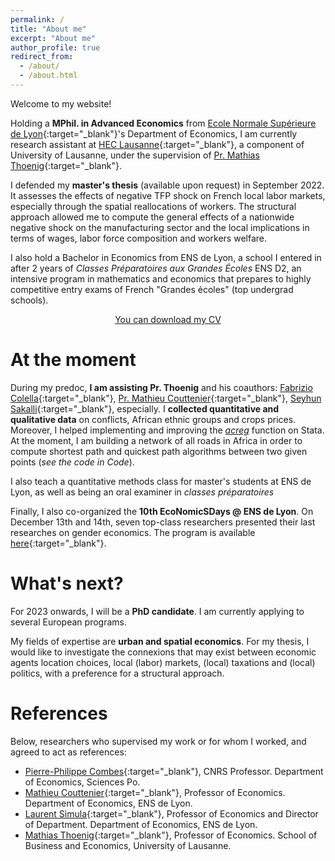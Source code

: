 ```yaml
---
permalink: /
title: "About me"
excerpt: "About me"
author_profile: true
redirect_from: 
  - /about/
  - /about.html
---
```


Welcome to my website! 

Holding a **MPhil. in Advanced Economics** from [Ecole Normale Supérieure de Lyon](http://economie.ens-lyon.fr){:target="_blank"}'s Department of Economics, I am currently research assistant at [HEC Lausanne](https://www.unil.ch/hec/fr/home.html){:target="_blank"}, a component of University of Lausanne, under the supervision of [Pr. Mathias Thoenig](https://people.unil.ch/mathiasthoenig/){:target="_blank"}.

I defended my **master's thesis** (available upon request) in September 2022. It assesses the effects of negative TFP shock on French local labor markets, especially through the spatial reallocations of workers. The structural approach allowed me to compute the general effects of a nationwide negative shock on the manufacturing sector and the local implications in terms of wages, labor force composition and workers welfare.

I also hold a Bachelor in Economics from ENS de Lyon, a school I entered in after 2 years of *Classes Préparatoires aux Grandes Écoles* ENS D2, an intensive program in mathematics and economics that prepares to highly competitive entry exams of French "Grandes écoles" (top undergrad schools).

<center><a href="https://mateomoglia.github.io/files/CVNov22.pdf" class="btn btn--info btn--large">You can download my CV</a></center>

At the moment
======

During my predoc, **I am assisting Pr. Thoenig** and his coauthors: [Fabrizio Colella](https://www.fabriziocolella.com){:target="_blank"}, [Pr. Mathieu Couttenier](https://sites.google.com/site/coutteniermathieu/home){:target="_blank"}, [Seyhun Sakalli](https://sites.google.com/site/sosakalli/){:target="_blank"}, especially. I **collected quantitative and qualitative data** on conflicts, African ethnic groups and crops prices. Moreover, I helped implementing and improving the [*acreg*](https://acregstata.weebly.com) function on Stata. At the moment, I am building a network of all roads in Africa in order to compute shortest path and quickest path algorithms between two given points (*see the code in Code*).

I also teach a quantitative methods class for master's students at ENS de Lyon, as well as being an oral examiner in *classes préparatoires*

Finally, I also co-organized the **10th EcoNomicSDays @ ENS de Lyon**. On December 13th and 14th, seven top-class researchers presented their last researches on gender economics. The program is available [here](http://economie.ens-lyon.fr/en/news/10th-economics-day-december-13-14){:target="_blank"}.

What's next?
======
For 2023 onwards, I will be a **PhD candidate**. I am currently applying to several European programs. 

My fields of expertise are **urban and spatial economics**. For my thesis, I would like to investigate the connexions that may exist between economic agents location choices, local (labor) markets, (local) taxations and (local) politics, with a preference for a structural approach.

References
======

Below, researchers who supervised my work or for whom I worked, and agreed to act as references:

* [Pierre-Philippe Combes](https://sites.google.com/view/pierrephilippecombes/){:target="_blank"}, CNRS Professor. Department of Economics, Sciences Po.
* [Mathieu Couttenier](https://sites.google.com/site/coutteniermathieu/home){:target="_blank"}, Professor of Economics. Department of Economics, ENS de Lyon.
* [Laurent Simula](http://laurentsimula.files.wordpress.com){:target="_blank"}, Professor of Economics and Director of Department. Department of Economics, ENS de Lyon.
* [Mathias Thoenig](https://people.unil.ch/mathiasthoenig/){:target="_blank"}, Professor of Economics. School of Business and Economics, University of Lausanne.
